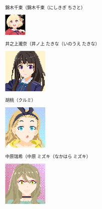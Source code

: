 錦木千束（錦木千束（にしきぎ ちさと）

![NishikigiChisato](NishikigiChisato.gif "NishikigiChisato")

井之上瀧奈（井ノ上 たきな（いのうえ たきな）

![InoueTakina](InoueTakina.gif "InoueTakina")

胡桃（クルミ）

![kurumi](kurumi.gif "kurumi")

中原瑞希（中原 ミズキ（なかはら ミズキ）

![mizuki](mizuki.gif "mizuki")